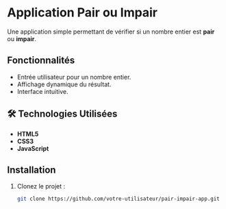 # Application Pair ou Impair

Une application simple permettant de vérifier si un nombre entier est **pair** ou **impair**.

##  Fonctionnalités

- Entrée utilisateur pour un nombre entier.
- Affichage dynamique du résultat.
- Interface intuitive.

## 🛠️ Technologies Utilisées

- **HTML5**  
- **CSS3**  
- **JavaScript**  

##  Installation

1. Clonez le projet :  
   ```bash
   git clone https://github.com/votre-utilisateur/pair-impair-app.git
